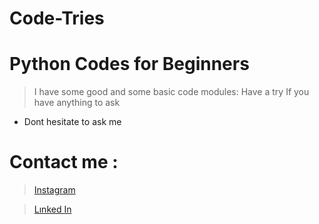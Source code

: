 # Code-Tries
# Python Codes for Beginners
> I have some good and some basic code modules:
> Have a try
> If you have anything to ask
+ Dont hesitate to ask me




# Contact me :
  > [Instagram](https://www.instagram.com/ege.g.smr?igsh=MTVsd2ZoaWV5MzNqYg==)

  > [Lınked In](https://tr.linkedin.com/in/ahmet-ege-s%C3%BCmer-a570942b3)
